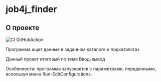 # job4j_finder

## О проекте

![CI GitHubAction](https://github.com/peterarsentev/job4j_tracker/actions/workflows/maven.yml/badge.svg)

Программа ищет данные в заданном каталоге и подкаталогах

Данный проект итоговый по теме Ввод-вывод

Особенности: программа запускается с параметрами, 
переданными, используя меню Run-EditConfigurations.
